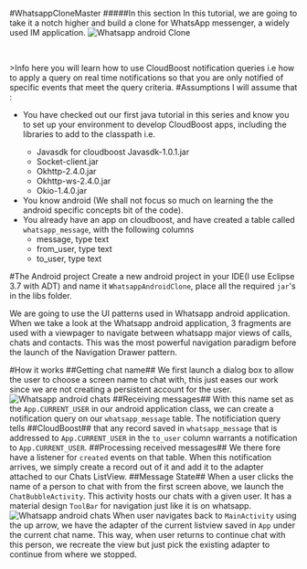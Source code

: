 #WhatsappCloneMaster
#####In this section
In this tutorial, we are going to take it a notch higher and build  a clone for WhatsApp messenger, a widely used IM application.
<img class="center-img" alt="Whatsapp android Clone" src="https://github.com/egimaben/WhatsappCloneAndroid/blob/master/chat_members_screen.png">
<p>&nbsp;</p>
><span class="tut-info">Info</span> here you will learn how to use CloudBoost notification queries i.e how to apply a query on real time notifications so that you are only notified of specific events that meet the query criteria.
#Assumptions
I will assume that :
<ul>
<li>You have checked out our first java tutorial in this series and know you to set up your environment to develop CloudBoost apps, including the libraries to add to the classpath i.e.</li>
<ul>
<li>Javasdk for cloudboost Javasdk-1.0.1.jar </li>
<li>Socket-client.jar</li>
<li>Okhttp-2.4.0.jar</li>
<li>Okhttp-ws-2.4.0.jar</li>
<li>Okio-1.4.0.jar</li>
</ul>
<li>You know android (We shall not focus so much on learning the the android specific concepts bit of the code).</li>
<li>You already have an app on cloudboost, and have created a table called <code>whatsapp_message</code>, with the following columns
<ul>
<li>message, type text</li>
<li>from_user, type text</li>
<li>to_user, type text</li>

</ul>
</ul>
#The Android project
Create a new android project in your IDE(I use Eclipse 3.7 with ADT) and name it <code>WhatsappAndroidClone</code>, place all the required <code>jar</code>'s in the libs folder.

We are going to use the UI patterns used in Whatsapp  android application. When we take a look at the Whatsapp android application, 3 fragments are used with a viewpager to navigate between whatsapp major views of calls, chats and contacts. This was the most powerful navigation paradigm before the launch of the Navigation Drawer pattern. 

#How it works
##Getting chat name##
We first launch a dialog box to allow the user to choose a screen name to chat with, this just eases our work since we are not creating a persistent account for the user.
<img class="center-img" alt="Whatsapp android chats" src="https://github.com/egimaben/WhatsappCloneAndroid/blob/master/screen_name_chooser.PNG"> 
##Receiving messages##
With this name set as the <code>App.CURRENT_USER</code> in our android application class, we can create a notification query on our <code>whatsapp_message</code> table. The notificiation query tells ##CloudBoost## that any record saved in <code>whatsapp_message</code> that is addressed to <code>App.CURRENT_USER</code> in the <code>to_user</code> column warrants a notification to <code>App.CURRENT_USER</code>.
##Processing received messages##
We there fore have a listener for <code>created</code> events on that table. When this notification arrives, we simply create a record out of it and add it to the adapter attached to our Chats ListView.
##Message State##
When a user clicks the name of a person to chat with from the first screen above, we launch the <code>ChatBubbleActivity</code>. This activity hosts our chats with a given user. It has a material design <code>ToolBar</code> for navigation just like it is on whatsapp.
<img class="center-img" alt="Whatsapp android chats" src="https://github.com/egimaben/WhatsappCloneAndroid/blob/master/chatscreen.PNG">
When user navigates back to <code>MainActivity</code> using the up arrow, we have the adapter of the current listview saved in <code>App</code> under the current chat name. This way, when user returns to continue chat with this person, we recreate the view but just pick the existing adapter to continue from where we stopped.




